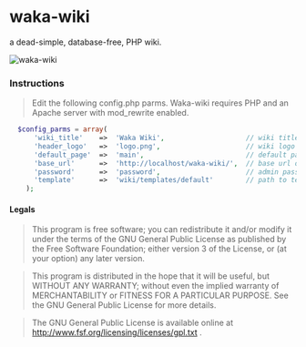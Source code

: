 waka-wiki 
=========
a dead-simple, database-free, PHP wiki.

![waka-wiki](http://s10.postimage.org/utrg19k8p/waka-wiki.png)

### Instructions
> Edit the following config.php parms.  Waka-wiki requires PHP and an Apache server with mod_rewrite enabled.
  ```php
    $config_parms = array(
        'wiki_title' 	=> 	'Waka Wiki',		 			// wiki title
	    'header_logo'	=>	'logo.png',						// wiki logo (from image dir), if blank it is not used
	    'default_page' 	=>	'main', 						// default page
	    'base_url' 		=>	'http://localhost/waka-wiki/',	// base url of your waka-wiki directory
	    'password'		=>	'password',						// admin password, if blank password not required
	    'template' 		=> 	'wiki/templates/default' 		// path to template folder from waka-wiki dir
	  );
  ```

#### Legals
> This program is free software; you can redistribute it and/or modify
  it under the terms of the GNU General Public License as published by
  the Free Software Foundation; either version 3 of the License, or
  (at your option) any later version.

> This program is distributed in the hope that it will be useful,
  but WITHOUT ANY WARRANTY; without even the implied warranty of
  MERCHANTABILITY or FITNESS FOR A PARTICULAR PURPOSE.  See the
  GNU General Public License for more details.

> The GNU General Public License is available online at
  http://www.fsf.org/licensing/licenses/gpl.txt .
